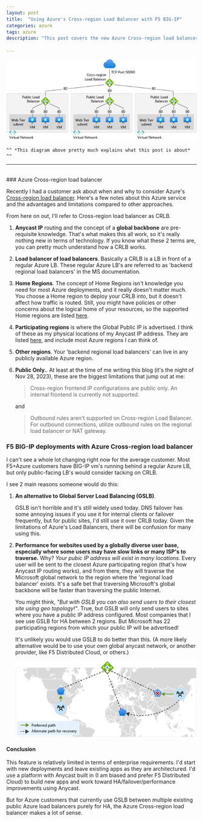 ```yaml
---
layout: post
title:  "Using Azure's Cross-region Load Balancer with F5 BIG-IP"
categories: azure
tags: azure
description: "This post covers the new Azure Cross-region load balancer." 

---
```

![This pretty much explains the Azure Cross-Region load balancer](/assets/azure-cross-region-load-balancer.png)

    ^^ *This diagram above pretty much explains what this post is about* ^^

<hr />
<br/>
### Azure Cross-region load balancer

<!-- begin_excerpt -->
Recently I had a customer ask about when and why to consider Azure's [Cross-region load balancer](https://learn.microsoft.com/en-us/azure/load-balancer/cross-region-overview). Here's a few notes about this Azure service and the advantages and limitations compared to other approaches.
<!-- end_excerpt -->

From here on out, I'll refer to Cross-region load balancer as CRLB.

1. **Anycast IP** routing and the concept of a **global backbone** are pre-requisite knowledge. That's what makes this all work, so it's really nothing new in terms of technology. If you know what these 2 terms are, you can pretty much understand how a CRLB works.

2. **Load balancer of load balancers**. Basically a CRLB is a LB in front of a regular Azure LB. These regular Azure LB's are referred to as 'backend regional load balancers' in the MS documentation.

3. **Home Regions**. The concept of Home Regions isn't knowledge you need for most Azure deployments, and it really doesn't matter much. You choose a Home region to deploy your CRLB into, but it doesn't affect how traffic is routed. Still, you might have policies or other concerns about the logical home of your resources, so the supported Home regions are listed [here](https://learn.microsoft.com/en-us/azure/load-balancer/cross-region-overview#home-regions).

4. **Participating regions** is where the Global Public IP is advertised. I think of these as my physical locations of my Anycast IP address. They are listed [here](https://learn.microsoft.com/en-us/azure/load-balancer/cross-region-overview#participating-regions), and include most Azure regions I can think of.

5. **Other regions**. Your 'backend regional load balancers' can live in any publicly available Azure region. 

6. **Public Only.**. At least at the time of me writing this blog (it's the night of Nov 28, 2023), these are the biggest limitations that jump out at me:
   >Cross-region frontend IP configurations are public only. An internal frontend is currently not supported.

   and
   
   >Outbound rules aren't supported on Cross-region Load Balancer. For outbound connections, utilize outbound rules on the regional load balancer or NAT gateway.

### F5 BIG-IP deployments with Azure Cross-region load balancer

I can't see a whole lot changing right now for the average customer. Most F5+Azure customers have BIG-IP vm's running behind a regular Azure LB, but only public-facing LB's would consider tacking on CRLB.

I see 2 main reasons someone would do this:

1. **An alternative to Global Server Load Balancing (GSLB)**.

   GSLB isn't horrible and it's still widely used today. DNS failover has some annoying issues if you use it for internal clients or failover frequently, but for public sites, I'd still use it over CRLB today. Given the limitations of Azure's Load Balancers, there will be confusion for many using this.

2. **Performance for websites used by a globally diverse user base, especially where some users may have slow links or many ISP's to traverse.** Why? *Your pubic IP address will exist in many locations*. Every user will be sent to the closest Azure participating region (that's how Anycast IP routing works), and from there, they will traverse the Microsoft global network to the region where the 'regional load balancer' exists. It's a safe bet that traversing Microsoft's global backbone will be faster than traversing the public Internet.

   You might think, *"But with GSLB you can also send users to their closest site using geo topology!"*. True, but GSLB will only send users to sites where you have a public IP address configured. Most companies that I see use GSLB for HA between 2 regions. But Microsoft has 22 participating regions from which your public IP will be advertised!
   
   It's unlikely you would use GSLB to do better than this. (A more likely alternative would be to use your own global anycast network, or another provider, like F5 Distributed Cloud, or others.)

   ![Faster performance using Anycast IP Routing](/assets/azure-crlb-global-region-view.png)

#### Conclusion
This feature is relatively limited in terms of enterprise requirements. I'd start with new deployments and leave existing apps as they are architectured. I'd use a platform with Anycast built in (I am biased and prefer F5 Distributed Cloud) to build new apps and work toward HA/failover/performance improvements using Anycast. 

But for Azure customers that currently use GSLB between multiple existing public Azure load balancers purely for HA, the Azure Cross-region load balancer makes a lot of sense.